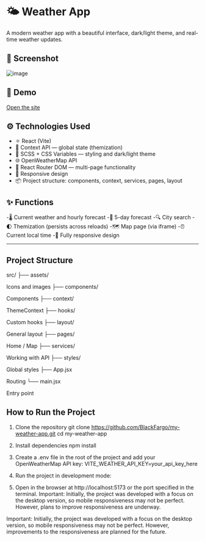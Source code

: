 # 🌤️ Weather App

A modern weather app with a beautiful interface, dark/light theme, and real-time weather updates.

## 📸 Screenshot

![image](https://github.com/user-attachments/assets/bb5f0714-9f3f-4f7d-9d18-b198320d696f)

## 🚀 Demo

[Open the site](https://blackfargo.github.io/my-weather-app/)

## ⚙️ Technologies Used

- ⚛️ React (Vite)
- 🧠 Context API — global state (themization)
- 🎨 SCSS + CSS Variables — styling and dark/light theme
- 🌐 OpenWeatherMap API
- 🔀 React Router DOM — multi-page functionality
- 📱 Responsive design
- 📦 Project structure: components, context, services, pages, layout

## ✨ Functions

-🌡️ Current weather and hourly forecast
-📅 5-day forecast
-🔍 City search
-🌓 Themization (persists across reloads)
-🗺️ Map page (via iframe)
-⏰ Current local time
-📱 Fully responsive design

---


## Project Structure
src/ ├── assets/

Icons and images
├── components/

Components
├── context/

ThemeContext
├── hooks/

Custom hooks
├── layout/

General layout
├── pages/

Home / Map
├── services/

Working with API
├── styles/

Global styles
├── App.jsx

Routing
└── main.jsx

Entry point

## How to Run the Project
1. Clone the repository
git clone https://github.com/BlackFargo/my-weather-app.git
cd my-weather-app

2. Install dependencies
npm install

3. Create a .env file in the root of the project and add your OpenWeatherMap API key:
VITE_WEATHER_API_KEY=your_api_key_here

4. Run the project in development mode:
5. Open in the browser at http://localhost:5173 or the port specified in the terminal.
Important: Initially, the project was developed with a focus on the desktop version, so mobile responsiveness may not be perfect. However, plans to improve responsiveness are underway.

Important: Initially, the project was developed with a focus on the desktop version, so mobile responsiveness may not be perfect. However, improvements to the responsiveness are planned for the future.

